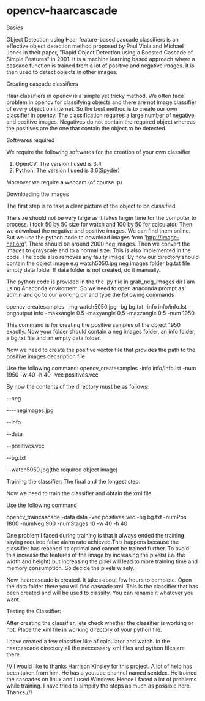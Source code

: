 # opencv-haarcascade

Basics


Object Detection using Haar feature-based cascade classifiers is an effective object detection method proposed by Paul Viola and Michael Jones in their paper, "Rapid Object Detection using a Boosted Cascade of Simple Features" in 2001. It is a machine learning based approach where a cascade function is trained from a lot of positive and negative images. It is then used to detect objects in other images.

Creating cascade classifiers


Haar classifiers in opencv is a simple yet tricky method.
We often face problem in opencv for classifying objects and there are not image classifier of every object on internet. So the best method is to create our own classifier in opencv. The classification requires a large number of negative and positive images. Negatives do not contain the required object whereas the positives are the one that contain the object to be detected.

Softwares required 

We require the following softwares for the creation of your own classifier

1) OpenCV: The version I used is 3.4
2) Python: The version I used is 3.6(Spyder)

Moreover we require a webcam (of course :p)

Downloading the images

The first step is to take a clear picture of the object to be classified.

The size should not be very large as it takes larger time for the computer to process. I took 50 by 50 size for watch and 100 by 50 for calculator.
Then we download the negative and positive images. We can find them online. But we use the python code to download images from 'http://image-net.org'. There should be around 2000 neg images.
Then we convert the images to grayscale and to a normal size. This is also implemented in the code. The code also removes any faulty image.
By now our directory should contain the object image e.g watch5050.jpg neg images folder bg.txt file empty data folder
If data folder is not created, do it manually.

The python code is provided in the the .py file in grab_neg_images dir
 I am using Anaconda enviroment. So we need to open anaconda prompt as admin and go to our working dir and type the following commands
 
 opencv_createsamples -img watch5050.jpg -bg bg.txt -info info/info.lst -pngoutput info -maxxangle 0.5 -maxyangle 0.5 -maxzangle 0.5 -num 1950 
 
 This command is for creating the positive samples of the object 1950 exactly. Now your folder should contain a neg images folder, an info folder, a bg.txt file and an empty data folder.
 
 Now we need to create the positive vector file that provides the path to the positive images decsription file

Use the following command:
opencv_createsamples -info info/info.lst -num 1950 -w 40 -h 40 -vec positives.vec

By now the contents of the directory must be as follows:

--neg

----negimages.jpg

--info

--data

--positives.vec

--bg.txt

--watch5050.jpg(the required object image)

Training the classifier:
The final and the longest step.

Now we need to train the classifier and obtain the xml file.

Use the following command

opencv_traincascade -data data -vec positives.vec -bg bg.txt -numPos 1800 -numNeg 900 -numStages 10 -w 40 -h 40

One problem I faced during training is that it always ended the training saying required false alarm rate achieved.This happens because the classifier has reached its optimal and cannot be trained further. To avoid this increase the features of the image by increasing the pixels( i.e. the width and height) but increasing the pixel will lead to more training time and memory consumption. So decide the pixels wisely.

Now, haarcascade is created. It takes about few hours to complete. Open the data folder there you will find cascade.xml. This is the classifier that has been created and will be used to classify. You can rename it whatever you want.


Testing the Classifier:

After creating the classifier, lets check whether the classifier is working or not. Place the xml file in working directory of your python file.

I have created a few classifier like of calculator and watch. In the haarcascade directory all the neccessary xml files and python files are there.
 
 
 /// I would like to thanks Harrison Kinsley for this project. A lot of help has been taken from him. He has a youtube channel named sentdex. He trained the cascades on linux and I used Windows. Hence I faced a lot of problems while training. I have tried to simplify the steps as much as possible here. Thanks.///
 
 
 
 
 
 
 
 
 
 
 
 
 
 
 
 
 
 
 
